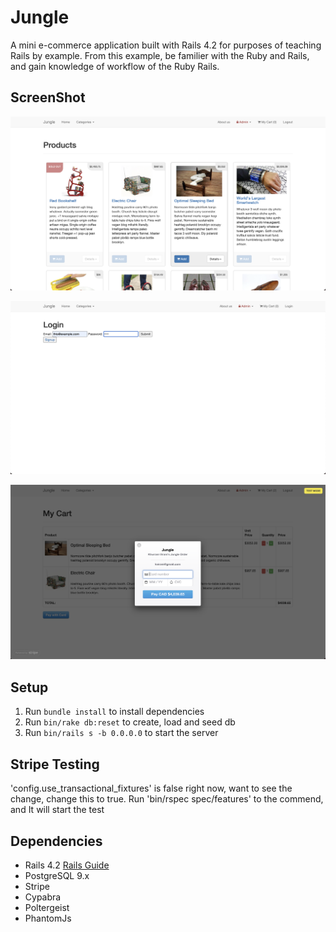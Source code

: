 # Jungle

A mini e-commerce application built with Rails 4.2 for purposes of teaching Rails by example. From this example, be familier with the Ruby and Rails, and gain knowledge of
workflow of the Ruby Rails.

## ScreenShot
![alt text](https://github.com/YunDobi/Jungle/blob/master/docs/Screen%20Shot%202022-02-09%20at%201.38.26%20PM.png)

![alt text](https://github.com/YunDobi/Jungle/blob/master/docs/Screen%20Shot%202022-02-09%20at%201.38.58%20PM.png)

![alt text](https://github.com/YunDobi/Jungle/blob/master/docs/Screen%20Shot%202022-02-09%20at%201.40.08%20PM.png)

## Setup

1. Run `bundle install` to install dependencies
2. Run `bin/rake db:reset` to create, load and seed db
3. Run `bin/rails s -b 0.0.0.0` to start the server

## Stripe Testing
'config.use_transactional_fixtures' is false right now, want to see the change, change this to true.
Run 'bin/rspec spec/features' to the commend, and It will start the test

## Dependencies

* Rails 4.2 [Rails Guide](http://guides.rubyonrails.org/v4.2/)
* PostgreSQL 9.x
* Stripe
* Cypabra
* Poltergeist
* PhantomJs
